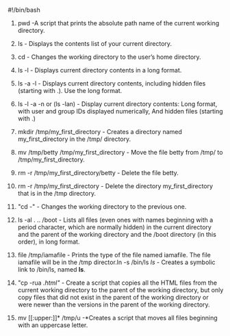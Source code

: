 #!/bin/bash

1. pwd -A script that prints the absolute path name of the current working directory.

2. ls - Displays the contents list of your current directory.

3. cd - Changes the working directory to the user’s home directory.

4. ls -l - Displays current directory contents in a long format.

5. ls -a -l - Displays current directory contents, including hidden files (starting with .). Use the long format.

6. ls -l -a -n or (ls -lan) - Display current directory contents: Long format, with user and group IDs displayed numerically, And hidden files (starting with .)

7. mkdir /tmp/my_first_directory - Creates a directory named my_first_directory in the /tmp/ directory.

8. mv /tmp/betty /tmp/my_first_directory - Move the file betty from /tmp/ to /tmp/my_first_directory.

9. rm -r /tmp/my_first_directory/betty - Delete the file betty.

10. rm -r /tmp/my_first_directory - Delete the directory my_first_directory that is in the /tmp directory.

11. "cd -" - Changes the working directory to the previous one.

12. ls -al . .. /boot -  Lists all files (even ones with names beginning with a period character, which are normally hidden) in the current directory and the parent of the working directory and the /boot directory (in this order), in long format.

13. file /tmp/iamafile - Prints the type of the file named iamafile. The file iamafile will be in the /tmp director.ln -s /bin/ls _ls_ - Creates a symbolic link to /bin/ls, named __ls__.

14. "cp -rua *.html" -* Create a script that copies all the HTML files from the current working directory to the parent of the working directory, but only copy files that did not exist in the parent of the working directory or were newer than the versions in the parent of the working directory.

15. mv [[:upper:]]* /tmp/u -*Creates a script that moves all files beginning with an uppercase letter.
